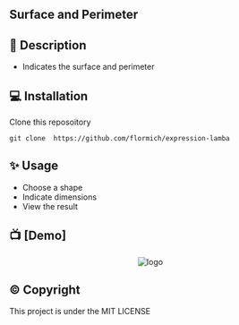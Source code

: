 ## Surface and Perimeter

## 📃 Description

* Indicates the surface and perimeter

## 💻 Installation
Clone this reposoitory

```
git clone  https://github.com/flormich/expression-lamba 

```

## ✨️ Usage
* Choose a shape
* Indicate dimensions
* View the result

## 📺 [Demo]

<p align="center"
  
 ![logo](surface.gif)
 
</p>


## ©️ Copyright
This project is under the MIT LICENSE
